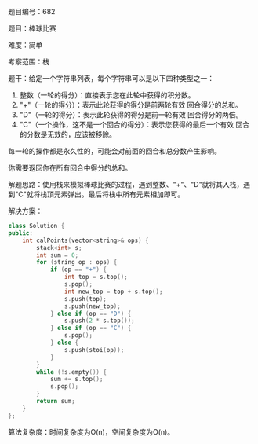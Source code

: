 题目编号：682

题目：棒球比赛

难度：简单

考察范围：栈

题干：给定一个字符串列表，每个字符串可以是以下四种类型之一：

1. 整数（一轮的得分）：直接表示您在此轮中获得的积分数。
2. "+"（一轮的得分）：表示此轮获得的得分是前两轮有效 回合得分的总和。
3. "D"（一轮的得分）：表示此轮获得的得分是前一轮有效 回合得分的两倍。
4. "C"（一个操作，这不是一个回合的得分）：表示您获得的最后一个有效 回合的分数是无效的，应该被移除。

每一轮的操作都是永久性的，可能会对前面的回合和总分数产生影响。

你需要返回你在所有回合中得分的总和。

解题思路：使用栈来模拟棒球比赛的过程，遇到整数、"+"、"D"就将其入栈，遇到"C"就将栈顶元素弹出。最后将栈中所有元素相加即可。

解决方案：

```cpp
class Solution {
public:
    int calPoints(vector<string>& ops) {
        stack<int> s;
        int sum = 0;
        for (string op : ops) {
            if (op == "+") {
                int top = s.top();
                s.pop();
                int new_top = top + s.top();
                s.push(top);
                s.push(new_top);
            } else if (op == "D") {
                s.push(2 * s.top());
            } else if (op == "C") {
                s.pop();
            } else {
                s.push(stoi(op));
            }
        }
        while (!s.empty()) {
            sum += s.top();
            s.pop();
        }
        return sum;
    }
};
```

算法复杂度：时间复杂度为O(n)，空间复杂度为O(n)。